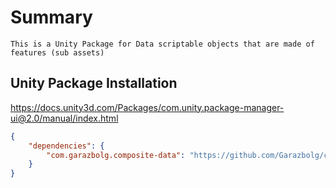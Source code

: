 # Summary

    This is a Unity Package for Data scriptable objects that are made of features (sub assets)


## Unity Package Installation

<https://docs.unity3d.com/Packages/com.unity.package-manager-ui@2.0/manual/index.html>

```json
{
    "dependencies": {
        "com.garazbolg.composite-data": "https://github.com/Garazbolg/com.garazbolg.composite-data.git#upm"
    }
}
```